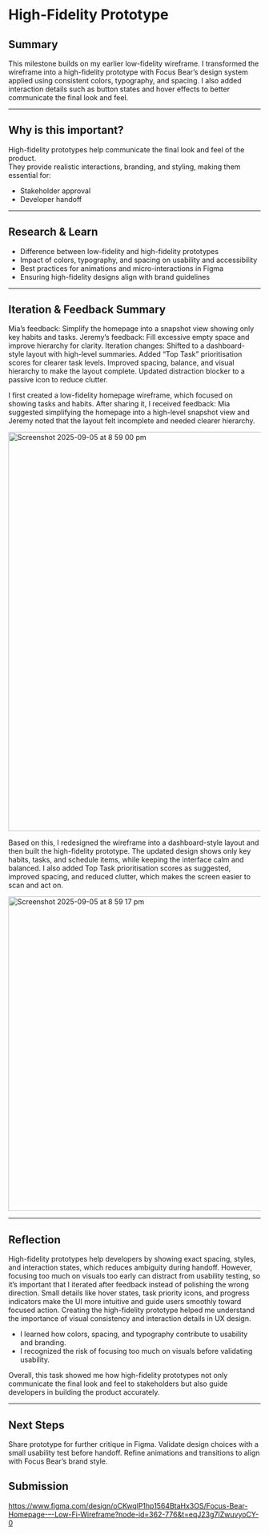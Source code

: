 # High-Fidelity Prototype  

## Summary
This milestone builds on my earlier low-fidelity wireframe. I transformed the wireframe into a high-fidelity prototype with Focus Bear’s design system applied using consistent colors, typography, and spacing. I also added interaction details such as button states and hover effects to better communicate the final look and feel.

---

## Why is this important?  
High-fidelity prototypes help communicate the final look and feel of the product.  
They provide realistic interactions, branding, and styling, making them essential for:  
- Stakeholder approval  
- Developer handoff  

---

## Research & Learn  
- Difference between low-fidelity and high-fidelity prototypes  
- Impact of colors, typography, and spacing on usability and accessibility  
- Best practices for animations and micro-interactions in Figma  
- Ensuring high-fidelity designs align with brand guidelines  

---

## Iteration & Feedback Summary

Mia’s feedback: Simplify the homepage into a snapshot view showing only key habits and tasks.
Jeremy’s feedback: Fill excessive empty space and improve hierarchy for clarity.
Iteration changes:
Shifted to a dashboard-style layout with high-level summaries.
Added “Top Task” prioritisation scores for clearer task levels.
Improved spacing, balance, and visual hierarchy to make the layout complete.
Updated distraction blocker to a passive icon to reduce clutter.

I first created a low-fidelity homepage wireframe, which focused on showing tasks and habits. After sharing it, I received feedback: Mia suggested simplifying the homepage into a high-level snapshot view and Jeremy noted that the layout felt incomplete and needed clearer hierarchy.


<img width="601" height="797" alt="Screenshot 2025-09-05 at 8 59 00 pm" src="https://github.com/user-attachments/assets/9df340c6-473e-4d95-89fd-65320623f1ae" />

Based on this, I redesigned the wireframe into a dashboard-style layout and then built the high-fidelity prototype. The updated design shows only key habits, tasks, and schedule items, while keeping the interface calm and balanced. I also added Top Task prioritisation scores as suggested, improved spacing, and reduced clutter, which makes the screen easier to scan and act on.


<img width="733" height="628" alt="Screenshot 2025-09-05 at 8 59 17 pm" src="https://github.com/user-attachments/assets/e0ebecec-4415-4c83-a48e-481b87f834ac" />


---

## Reflection  
High-fidelity prototypes help developers by showing exact spacing, styles, and interaction states, which reduces ambiguity during handoff. However, focusing too much on visuals too early can distract from usability testing, so it’s important that I iterated after feedback instead of polishing the wrong direction. Small details like hover states, task priority icons, and progress indicators make the UI more intuitive and guide users smoothly toward focused action.
Creating the high-fidelity prototype helped me understand the importance of visual consistency and interaction details in UX design.  
- I learned how colors, spacing, and typography contribute to usability and branding.  
- I recognized the risk of focusing too much on visuals before validating usability.  

Overall, this task showed me how high-fidelity prototypes not only communicate the final look and feel to stakeholders but also guide developers in building the product accurately.  

---

## Next Steps
Share prototype for further critique in Figma.
Validate design choices with a small usability test before handoff.
Refine animations and transitions to align with Focus Bear’s brand style.


##  Submission  
https://www.figma.com/design/oCKwqlP1hp1564BtaHx3OS/Focus-Bear-Homepage-–-Low-Fi-Wireframe?node-id=362-776&t=eqJ23g7IZwuvyoCY-0
